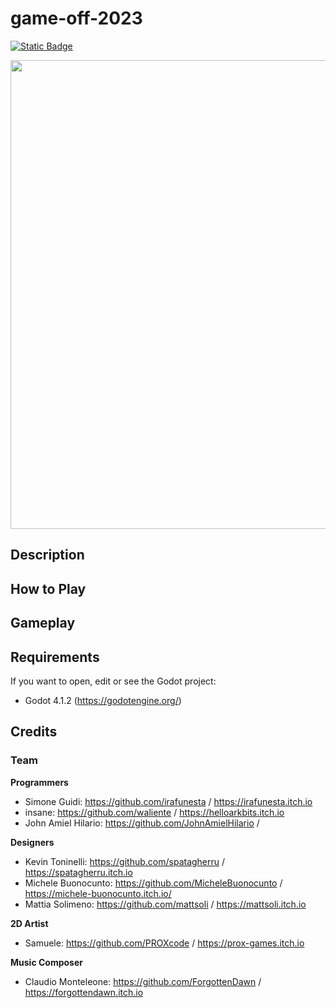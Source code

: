 # game-off-2023
[![Static Badge](https://img.shields.io/badge/Made_with-Godot-grey?logo=godot-engine&logoColor=white&labelColor=grey&color=%2353A5E0)](https://godotengine.org/)

<img src="https://placehold.co/1920x1080?text=Placeholder" width="750">

## Description

## How to Play

## Gameplay

## Requirements

If you want to open, edit or see the Godot project:
* Godot 4.1.2 (https://godotengine.org/)

## Credits
### Team
**Programmers**
* Simone Guidi: https://github.com/irafunesta / https://irafunesta.itch.io
* insane: https://github.com/waliente / https://helloarkbits.itch.io
* John Amiel Hilario: https://github.com/JohnAmielHilario / 

**Designers**
* Kevin Toninelli: https://github.com/spatagherru / https://spatagherru.itch.io
* Michele Buonocunto: https://github.com/MicheleBuonocunto / https://michele-buonocunto.itch.io/
* Mattia Solimeno: https://github.com/mattsoli / https://mattsoli.itch.io

**2D Artist**
* Samuele: https://github.com/PROXcode / https://prox-games.itch.io

**Music Composer**
* Claudio Monteleone: https://github.com/ForgottenDawn / https://forgottendawn.itch.io
